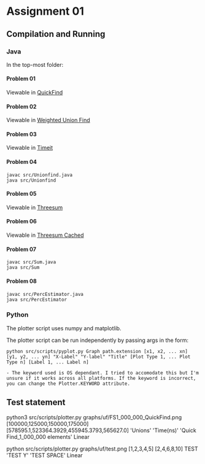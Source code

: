 # Assignment 01

## Compilation and Running
### Java 
In the top-most folder:

#### Problem 01
Viewable in [QuickFind](src/uf/QuickFind.java)

#### Problem 02
Viewable in [Weighted Union Find](src/uf/WeightedUnionFind.java)

#### Problem 03
Viewable in [Timeit](src/Timeit.java)

#### Problem 04
```shell
javac src/Unionfind.java
java src/Unionfind
```

#### Problem 05
Viewable in [Threesum](src/ksum/ThreeSum.java)

#### Problem 06
Viewable in [Threesum Cached](src/ksum/ThreeSumCached.java)

#### Problem 07
```shell
javac src/Sum.java
java src/Sum
```

#### Problem 08
```shell
javac src/PercEstimator.java
java src/PercEstimator
```

### Python
The plotter script uses numpy and matplotlib.

The plotter script can be run independently by passing args in the form:
```
python src/scripts/pyplot.py Graph path.extension [x1, x2, ... xn] [y1, y2, ... yn] "X-Label" "Y-label" "Title" [Plot Type 1, ... Plot Type n] [Label 1, ... Label n]

- The keyword used is OS dependant. I tried to accomodate this but I'm unsure if it works across all platforms. If the keyword is incorrect, you can change the Plotter.KEYWORD attribute.
```

## Test statement

python3 src/scripts/plotter.py graphs/uf/FS1_000_000_QuickFind.png [100000,125000,150000,175000] [578595.1,523364.3929,455945.3793,565627.0] 'Unions' 'Time(ns)' 'Quick Find_1_000_000 elements' Linear


python src/scripts/plotter.py graphs/uf/test.png [1,2,3,4,5] [2,4,6,8,10] TEST 'TEST Y' 'TEST SPACE' Linear
